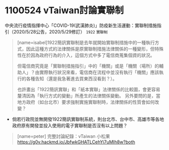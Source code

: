 # 1100524 vTaiwan討論實聯制

中央流行疫情指揮中心「COVID-19(武漢肺炎)」防疫新生活運動：實聯制措施指引（2020/5/28公告，2020/5/29修訂） `1922` `實聯制`
>[name=isabel]1922簡訊實聯制是去年就開始實聯制措施中的一種執行方式，因此這種方式的法律關係是原實聯制措施法律關係的一種變形，但特殊性在於因為政府行為的介入，這個方式中多了電信商蒐集個資的狀況。
>
>但電信商究竟是「實聯制措施指引」中的「機關」或是「機關（場所）的輔助人」？由實際執行狀況來看，電信商在流程中並沒有執行「機關」應該執行的各種告知（還是我急著進去買東西沒看到？）。
>
>也許畫出「1922簡訊實聯」和「紙本實聯」法律關係的比較圖，會更容易釐清因為「執行方式的變動」所產生的法律關係變動。
>另外要問的是，當地方政府（如台北市）要求強制實施實聯制時，法律關係的性質會如何改變？
>

* 倘若行政院並無開發1922簡訊實聯制系統，則台北市、台中市、高雄市等各地政府原有開發並投入使用的電子實聯制是否沒有以上問題？ 

> [name=peter]
> 完整討論紀錄：vTaiwan 小松果
> https://g0v.hackmd.io/JbfwkGHATLCehYi7uMIh8w?both 